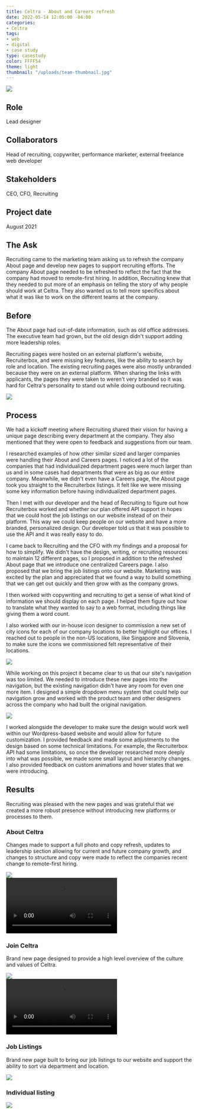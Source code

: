```yaml
---
title: Celtra - About and Careers refresh
date: 2022-05-14 12:05:00 -04:00
categories:
- Celtra
tags:
- web
- digital
- case study
type: casestudy
color: FFFF54
theme: light
thumbnail: "/uploads/team-thumbnail.jpg"
---
```


<img src="/uploads/about-hr-header.jpg" class="width-100">

## Role
Lead designer

## Collaborators
Head of recruiting, copywriter, performance marketer, external freelance web developer

## Stakeholders
CEO, CFO, Recruiting

## Project date
August 2021


## The Ask

Recruiting came to the marketing team asking us to refresh the company About page and develop new pages to support recruiting efforts. The company About page needed to be refreshed to reflect the fact that the company had moved to remote-first hiring. In addition, Recruiting knew that they needed to put more of an emphasis on telling the story of why people should work at Celtra. They also wanted us to tell more specifics about what it was like to work on the different teams at the company.


## Before

The About page had out-of-date information, such as old office addresses. The executive team had grown, but the old design didn't support adding more leadership roles.

Recruiting pages were hosted on an external platform's website, Recruiterbox, and were missing key features, like the ability to search by role and location. The existing recruiting pages were also mostly unbranded because they were on an external platform. When sharing the links with applicants, the pages they were taken to weren't very branded so it was hard for Celtra's personality to stand out while doing outbound recruiting.

<img src="/uploads/old-hr.jpg" class="width-100 b-t b-b b-l b-r">


## Process


We had a kickoff meeting where Recruiting shared their vision for having a unique page describing every department at the company. They also mentioned that they were open to feedback and suggestions from our team.

I researched examples of how other similar sized and larger companies were handling their About and Careers pages. I noticed a lot of the companies that had individualized department pages were much larger than us and in some cases had departments that were as big as our entire company. Meanwhile, we didn't even have a Careers page, the About page took you straight to the Recruiterbox listings. It felt like we were missing some key information before having individualized department pages.

Then I met with our developer and the head of Recruiting to figure out how Recruiterbox worked and whether our plan offered API support in hopes that we could host the job listings on our website instead of on their platform. This way we could keep people on our website and have a more branded, personalized design. Our developer told us that it was possible to use the API and it was really easy to do.

I came back to Recruiting and the CFO with my findings and a proposal for how to simplify. We didn't have the design, writing, or recruiting resources to maintain 12 different pages, so I proposed in addition to the refreshed About page that we introduce one centralized Careers page. I also proposed that we bring the job listings onto our website. Marketing was excited by the plan and appreciated that we found a way to build something that we can get out quickly and then grow with as the company grows.

I then worked with copywriting and recruiting to get a sense of what kind of information we should display on each page. I helped them figure out how to translate what they wanted to say to a web format, including things like giving them a word count.

I also worked with our in-house icon designer to commission a new set of city icons for each of our company locations to better highlight our offices. I reached out to people in the non-US locations, like Singapore and Slovenia, to make sure the icons we commissioned felt representative of their locations.

<img src="/uploads/city-icons.jpg" class="width-100 b-t b-b b-l b-r">

While working on this project it became clear to us that our site's navigation was too limited. We needed to introduce these new pages into the navigation, but the existing navigation didn't have any room for even one more item. I designed a simple dropdown menu system that could help our navigation grow and worked with the product team and other designers across the company who had built the original navigation.

<img src="/uploads/Site-nav-2021.jpg" class="width-100 b-t b-b b-l b-r">

I worked alongside the developer to make sure the design would work well within our Wordpress-based website and would allow for future customization. I provided feedback and made some adjustments to the design based on some technical limitations. For example, the Recruiterbox API had some limitations, so once the developer researched more deeply into what was possible, we made some small layout and hierarchy changes. I also provided feedback on custom animations and hover states that we were introducing.


## Results

Recruiting was pleased with the new pages and was grateful that we created a more robust presence without introducing new platforms or processes to them.


### About Celtra

Changes made to support a full photo and copy refresh, updates to leadership section allowing for current and future company growth, and changes to structure and copy were made to reflect the companies recent change to remote-first hiring.

<div class="cms-img-scrollable">
	<img src="/uploads/About%20-%20Team%20Celtra.jpg">
</div>

<video controls="" autoplay="" loop="">
  <source src="/uploads/header_scroll%20(1080p).mp4" type="video/mp4">
</video>

### Join Celtra

Brand new page designed to provide a high level overview of the culture and values of Celtra. 

<div class="cms-img-scrollable">
	<img src="/uploads/Join%20Celtra.jpg">
</div>

<video controls="" autoplay="" loop="">
  <source src="/uploads/careers.mov%20(1080p).mp4" type="video/mp4">
</video>

### Job Listings

Brand new page built to bring our job listings to our website and support the ability to sort via department and location. 

<img src="/uploads/Careers%20listings.jpg" class="width-100 b-t b-b b-l b-r">

### Individual listing

<img src="/uploads/Job%20Listing.jpg" class="width-100 b-t b-b b-l b-r">
